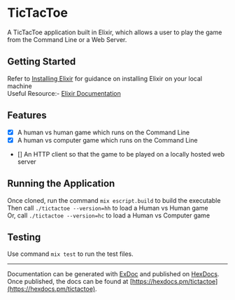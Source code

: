 # TicTacToe
A TicTacToe application built in Elixir, which allows a user to play the game from 
the Command Line or a Web Server.

## Getting Started
Refer to [Installing Elixir](https://elixir-lang.org/install.html) for guidance on 
installing Elixir on your local machine  
Useful Resource:- [Elixir Documentation](https://elixir-lang.org/docs.html)

## Features
- [x] A human vs human game which runs on the Command Line  
- [x] A human vs computer game which runs on the Command Line  
- [] An HTTP client so that the game to be played on a locally hosted web server  

## Running the Application
Once cloned, run the command `mix escript.build` to build the executable  
Then call `./tictactoe --version=hh` to load a Human vs Human game  
Or, call `./tictactoe --version=hc` to load a Human vs Computer game  

## Testing
Use command `mix test` to run the test files.

----------------
Documentation can be generated with [ExDoc](https://github.com/elixir-lang/ex_doc)
and published on [HexDocs](https://hexdocs.pm). Once published, the docs can
be found at [https://hexdocs.pm/tictactoe](https://hexdocs.pm/tictactoe).
